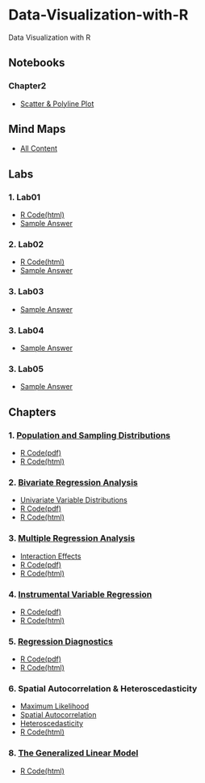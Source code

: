 # Data-Visualization-with-R
Data Visualization with R

## Notebooks
### Chapter2
* [Scatter & Polyline Plot](https://yalin1995.github.io/Data-Visualization-with-R/Chapter2/Scatter&Polyline_plot.nb.html)

## Mind Maps
* [All Content](http://www.xmind.net/m/6v4UKP)

## Labs
### 1. Lab01
* [R Code(html)](https://yalin1995.github.io/Data-Visualization-with-R/Lab01/GISC7310Lab01.html)
* [Sample Answer](https://yalin1995.github.io/Data-Visualization-with-R/Lab01/Lab01GISC7310SP2020%20Sample%20Answer.pdf)
### 2. Lab02
* [R Code(html)](https://yalin1995.github.io/Data-Visualization-with-R/Lab02/GISC7310Lab02.html)
* [Sample Answer](https://yalin1995.github.io/Data-Visualization-with-R/Lab02/Lab02GISC7310SP2020%20Sample%20Answer(2).pdf)
### 3. Lab03
* [Sample Answer](https://yalin1995.github.io/Data-Visualization-with-R/Lab03/Lab03GISC7310Springl2020SampleAnswer.pdf)
### 3. Lab04
* [Sample Answer](https://yalin1995.github.io/Data-Visualization-with-R/Lab04/YalinLab04.pdf)
### 3. Lab05
* [Sample Answer](https://yalin1995.github.io/Data-Visualization-with-R/Lab05/Lab05GISC7310SampleAnswerSP2020(1).pdf)

## Chapters
### 1. [Population and Sampling Distributions](https://yalin1995.github.io/Data-Visualization-with-R/1.Population%20and%20Sampling%20Distributions/HamApp01.pdf)
* [R Code(pdf)](https://yalin1995.github.io/Data-Visualization-with-R/1.Population%20and%20Sampling%20Distributions/Lecture01.pdf)
* [R Code(html)](https://yalin1995.github.io/Data-Visualization-with-R/1.Population%20and%20Sampling%20Distributions/Lecture01.html)

### 2. [Bivariate Regression Analysis](https://yalin1995.github.io/Data-Visualization-with-R/02Bivariate%20Regression%20Analysis/HamChapt02.pdf) 
* [Univariate Variable Distributions](https://yalin1995.github.io/Data-Visualization-with-R/02Bivariate%20Regression%20Analysis/HamChapt01.pdf)
* [R Code(pdf)](https://yalin1995.github.io/Data-Visualization-with-R/02Bivariate%20Regression%20Analysis/Lecture02.pdf)
* [R Code(html)](https://yalin1995.github.io/Data-Visualization-with-R/02Bivariate%20Regression%20Analysis/Lecture02.html)

### 3. [Multiple Regression Analysis](https://yalin1995.github.io/Data-Visualization-with-R/03Multiple%20Regression%20Analysis/HamChapt03A.pdf)
* [Interaction Effects](https://yalin1995.github.io/Data-Visualization-with-R/03Multiple%20Regression%20Analysis/HamChapt03B.pdf)
* [R Code(pdf)](https://yalin1995.github.io/Data-Visualization-with-R/03Multiple%20Regression%20Analysis/Lecture03.pdf)
* [R Code(html)](https://yalin1995.github.io/Data-Visualization-with-R/03Multiple%20Regression%20Analysis/Lecture03.html)

### 4. [Instrumental Variable Regression](https://yalin1995.github.io/Data-Visualization-with-R/04Instrumental%20Variable%20Regression/IVReg.pdf)
* [R Code(pdf)](https://yalin1995.github.io/Data-Visualization-with-R/04Instrumental%20Variable%20Regression/Lecture04.pdf)
* [R Code(html)](https://yalin1995.github.io/Data-Visualization-with-R/04Instrumental%20Variable%20Regression/Lecture04.html)

### 5. [Regression Diagnostics](https://yalin1995.github.io/Data-Visualization-with-R/05Regression%20Diagnostics/Chapter04.pdf)
* [R Code(pdf)](https://yalin1995.github.io/Data-Visualization-with-R/05Regression%20Diagnostics/Lecture05.pdf)
* [R Code(html)](https://yalin1995.github.io/Data-Visualization-with-R/05Regression%20Diagnostics/Lecture05.html)

### 6. Spatial Autocorrelation & Heteroscedasticity
* [Maximum Likelihood](https://yalin1995.github.io/Data-Visualization-with-R/06Spatial%20Autocorrelation/MaximumLikelihoodAbbridged.pdf)
* [Spatial Autocorrelation](https://yalin1995.github.io/Data-Visualization-with-R/06Spatial%20Autocorrelation/SpatialAutocorrelation.pdf)
* [Heteroscedasticity](https://yalin1995.github.io/Data-Visualization-with-R/06Spatial%20Autocorrelation/GLSHeteroAC.pdf)
* [R Code(html)](https://yalin1995.github.io/Data-Visualization-with-R/06Spatial%20Autocorrelation/Lecture06.html)

### 8. [The Generalized Linear Model](https://yalin1995.github.io/Data-Visualization-with-R/08The%20Generalized%20Linear%20Model/GLMwithExtension.pdf)
* [R Code(html)](https://yalin1995.github.io/Data-Visualization-with-R/08The%20Generalized%20Linear%20Model/Lecture08.html)


